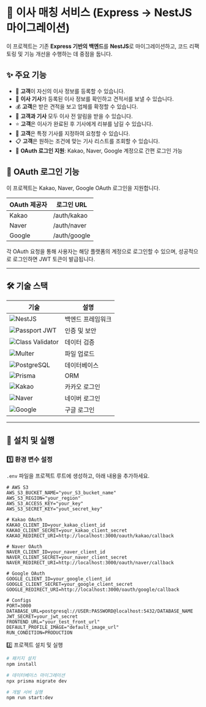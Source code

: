 # 🚛 이사 매칭 서비스 (Express → NestJS 마이그레이션)

이 프로젝트는 기존 **Express 기반의 백엔드**를 **NestJS**로 마이그레이션하고, 코드 리팩토링 및 기능 개선을 수행하는 데 중점을 둡니다.

## ✨ 주요 기능

- 🏡 **고객**이 자신의 이사 정보를 등록할 수 있습니다.
- 📜 **이사 기사**가 등록된 이사 정보를 확인하고 견적서를 보낼 수 있습니다.
- 💰 **고객**은 받은 견적을 보고 업체를 확정할 수 있습니다.
- 🔔 **고객과 기사** 모두 이사 전 알림을 받을 수 있습니다.
- ⭐ **고객**은 이사가 완료된 후 기사에게 리뷰를 남길 수 있습니다.
- 🎯 **고객**은 특정 기사를 지정하여 요청할 수 있습니다.
- 📋 **고객**은 원하는 조건에 맞는 기사 리스트를 조회할 수 있습니다.
- 🔑 **OAuth 로그인 지원**: Kakao, Naver, Google 계정으로 간편 로그인 가능

## 🔑 OAuth 로그인 기능
이 프로젝트는 Kakao, Naver, Google OAuth 로그인을 지원합니다.

|OAuth 제공자	|로그인 URL|
|--------------|------------------------------------------------|
|Kakao	|/auth/kakao|
|Naver	|/auth/naver|
|Google	|/auth/google|

각 OAuth 요청을 통해 사용자는 해당 플랫폼의 계정으로 로그인할 수 있으며, 성공적으로 로그인하면 JWT 토큰이 발급됩니다.

---

## 🛠 기술 스택

| 기술          | 설명 |
|--------------|------------------------------------------------|
| ![NestJS](https://img.shields.io/badge/NestJS-E0234E?style=flat&logo=nestjs&logoColor=white) | 백엔드 프레임워크 |
| ![Passport JWT](https://img.shields.io/badge/Passport%20JWT-34E27A?style=flat&logo=passport&logoColor=white) | 인증 및 보안 |
| ![Class Validator](https://img.shields.io/badge/Class%20Validator-007ACC?style=flat&logo=typescript&logoColor=white) | 데이터 검증 |
| ![Multer](https://img.shields.io/badge/Multer-FF5733?style=flat) | 파일 업로드 |
| ![PostgreSQL](https://img.shields.io/badge/PostgreSQL-336791?style=flat&logo=postgresql&logoColor=white) | 데이터베이스 |
| ![Prisma](https://img.shields.io/badge/Prisma-2D3748?style=flat&logo=prisma&logoColor=white) | ORM |
| ![Kakao](https://img.shields.io/badge/Kakao%20OAuth-FFCD00?style=flat&logo=kakaotalk&logoColor=black) | 카카오 로그인 |
| ![Naver](https://img.shields.io/badge/Naver%20OAuth-03C75A?style=flat&logo=naver&logoColor=white) | 네이버 로그인 |
| ![Google](https://img.shields.io/badge/Google%20OAuth-4285F4?style=flat&logo=google&logoColor=white) | 구글 로그인 |

---

## 🚀 설치 및 실행

### 1️⃣ 환경 변수 설정
`.env` 파일을 프로젝트 루트에 생성하고, 아래 내용을 추가하세요.

```env
# AWS S3
AWS_S3_BUCKET_NAME="your_S3_bucket_name"
AWS_S3_REGION="your_region"
AWS_S3_ACCESS_KEY="your_key"
AWS_S3_SECRET_KEY="yout_secret_key"

# Kakao OAuth
KAKAO_CLIENT_ID=your_kakao_client_id
KAKAO_CLIENT_SECRET=your_kakao_client_secret
KAKAO_REDIRECT_URI=http://localhost:3000/oauth/kakao/callback

# Naver OAuth
NAVER_CLIENT_ID=your_naver_client_id
NAVER_CLIENT_SECRET=your_naver_client_secret
NAVER_REDIRECT_URI=http://localhost:3000/oauth/naver/callback

# Google OAuth
GOOGLE_CLIENT_ID=your_google_client_id
GOOGLE_CLIENT_SECRET=your_google_client_secret
GOOGLE_REDIRECT_URI=http://localhost:3000/oauth/google/callback

# Configs
PORT=3000
DATABASE_URL=postgresql://USER:PASSWORD@localhost:5432/DATABASE_NAME
JWT_SECRET=your_jwt_secret
FRONTEND_URL="your_test_front_url"
DEFAULT_PROFILE_IMAGE="default_image_url"
RUN_CONDITION=PRODUCTION
```

2️⃣ 프로젝트 설치 및 실행
```bash
# 패키지 설치
npm install

# 데이터베이스 마이그레이션
npx prisma migrate dev

# 개발 서버 실행
npm run start:dev
```
